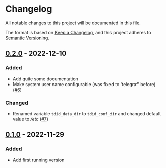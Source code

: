 <!--
SPDX-FileCopyrightText: 2022 Alexander Dahl <alex@netz39.de>
SPDX-License-Identifier: CC-BY-4.0
-->

# Changelog

All notable changes to this project will be documented in this file.

The format is based on [Keep a Changelog](https://keepachangelog.com/en/1.0.0/),
and this project adheres to [Semantic Versioning](https://semver.org/spec/v2.0.0.html).

## [0.2.0] - 2022-12-10

### Added

- Add quite some documentation
- Make system user name configurable (was fixed to 'telegraf' before)
  ([#6](https://github.com/LeSpocky/ansible-role-telegraf-docker-in-docker/issues/6))

### Changed

- Renamed variable `tdid_data_dir` to `tdid_conf_dir` and changed
  default value to */etc*
  ([#7](https://github.com/LeSpocky/ansible-role-telegraf-docker-in-docker/issues/7))

## [0.1.0] - 2022-11-29

### Added

- Add first running version

[unreleased]: https://github.com/LeSpocky/ansible-role-telegraf-docker-in-docker/compare/v0.2.0...HEAD
[0.2.0]: https://github.com/LeSpocky/ansible-role-telegraf-docker-in-docker/compare/v0.1.0...v0.2.0
[0.1.0]: https://github.com/LeSpocky/ansible-role-telegraf-docker-in-docker/releases/tag/v0.1.0
